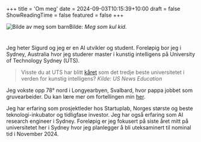 +++
title = 'Om meg'
date = 2024-09-03T10:15:39+10:00
draft = false
ShowReadingTime = false
featured = false
+++

![Bilde av meg som barn](/young-me.webp)Bilde: *Meg som kul kid.*

#
#

Jeg heter Sigurd og jeg er en AI utvikler og student. Foreløpig bor jeg i Sydney, Australia hvor jeg studerer master i kunstig intelligens på University of Technology Sydney (UTS).

> Visste du at UTS har blitt [kåret](https://www.usnews.com/education/best-global-universities/artificial-intelligence) som det tredje beste universitetet i verden for kunstig intelligens? *Kilde: US News Education*

Jeg vokste opp 78° nord i Longyearbyen, Svalbard, hvor pappa jobbet som gruvearbeider. Du kan lære mer om fortellingen min [her](https://vimeo.com/768086673).

Jeg har erfaring som prosjektleder hos Startuplab, Norges største og beste teknologi-inkubator og tidligfase investor. Jeg har også erfaring som AI research engineer i Sydney. Foreløpig er jeg fokusert på siste året mitt på universitetet her i Sydney hvor jeg planlegger å bli uteksaminert til nominal tid i November 2024.